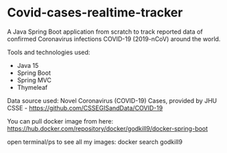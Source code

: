 # Covid-cases-realtime-tracker
A Java Spring Boot application from scratch to track reported data of confirmed Coronavirus infections COVID-19 (2019-nCoV) around the world.

Tools and technologies used:
- Java 15
- Spring Boot
- Spring MVC
- Thymeleaf

Data source used: Novel Coronavirus (COVID-19) Cases, provided by JHU CSSE -
https://github.com/CSSEGISandData/COVID-19

You can pull docker image from here: https://hub.docker.com/repository/docker/godkill9/docker-spring-boot

open terminal/ps to see all my images: docker search godkill9
